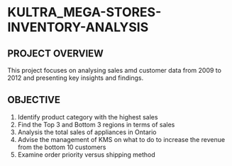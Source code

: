 # KULTRA_MEGA-STORES-INVENTORY-ANALYSIS

## PROJECT OVERVIEW

This project focuses on analysing sales amd customer data from 2009 to 2012 and presenting key insights and findings.




## OBJECTIVE

 1. Identify product category with the highest sales
 2. Find the Top 3 and Bottom 3 regions in terms of sales 
 3. Analysis the total sales of appliances in Ontario 
 4. Advise the management of KMS on what to do to increase the revenue from the bottom 
10 customers
5. Examine order priority versus shipping method
